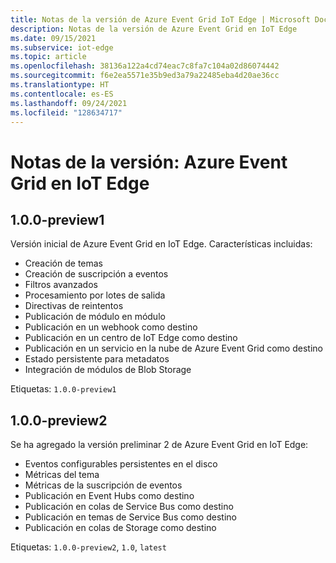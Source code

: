 ```yaml
---
title: Notas de la versión de Azure Event Grid IoT Edge | Microsoft Docs
description: Notas de la versión de Azure Event Grid en IoT Edge
ms.date: 09/15/2021
ms.subservice: iot-edge
ms.topic: article
ms.openlocfilehash: 38136a122a4cd74eac7c8fa7c104a02d86074442
ms.sourcegitcommit: f6e2ea5571e35b9ed3a79a22485eba4d20ae36cc
ms.translationtype: HT
ms.contentlocale: es-ES
ms.lasthandoff: 09/24/2021
ms.locfileid: "128634717"
---
```

# <a name="release-notes-azure-event-grid-on-iot-edge"></a>Notas de la versión: Azure Event Grid en IoT Edge

## <a name="100-preview1"></a>1.0.0-preview1

Versión inicial de Azure Event Grid en IoT Edge. Características incluidas:

* Creación de temas
* Creación de suscripción a eventos
* Filtros avanzados
* Procesamiento por lotes de salida
* Directivas de reintentos
* Publicación de módulo en módulo
* Publicación en un webhook como destino
* Publicación en un centro de IoT Edge como destino
* Publicación en un servicio en la nube de Azure Event Grid como destino
* Estado persistente para metadatos
* Integración de módulos de Blob Storage

Etiquetas: `1.0.0-preview1`

## <a name="100-preview2"></a>1.0.0-preview2

Se ha agregado la versión preliminar 2 de Azure Event Grid en IoT Edge:

* Eventos configurables persistentes en el disco
* Métricas del tema
* Métricas de la suscripción de eventos
* Publicación en Event Hubs como destino
* Publicación en colas de Service Bus como destino
* Publicación en temas de Service Bus como destino
* Publicación en colas de Storage como destino

Etiquetas: `1.0.0-preview2`, `1.0`, `latest`
